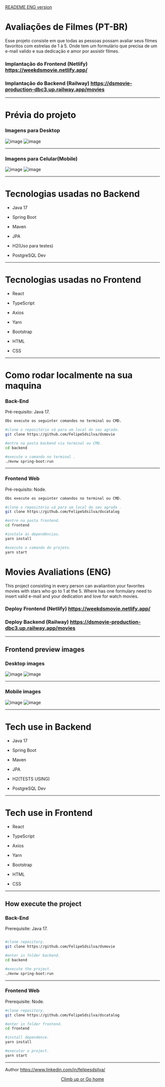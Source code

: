 <a id="top" href="#Eng">READEME ENG version </a> 


<a id="Pt-br">

# Avaliações de Filmes (PT-BR)
</a>

Esse projeto consiste em que todas as pessoas possam avaliar seus filmes favoritos com estrelas de 1 à 5. Onde tem um
formulário que precisa de um e-mail valido e sua dedicação e amor por assistir filmes.

### Implantação do Frontend (Netlify) https://weekdsmovie.netlify.app/

### Implantação do Backend (Railway) https://dsmovie-production-dbc3.up.railway.app/movies
________________________________________________________________________________________________________________________
# Prévia do projeto

### Imagens para Desktop
![image](https://user-images.githubusercontent.com/47900701/214619856-1381c57a-3936-457e-85d5-14c32cb23041.png)
![image](https://user-images.githubusercontent.com/47900701/214620198-2cdbe186-1200-4011-85f9-9803770837ef.png)

________________________________________________________________________________________________________________________
### Imagens para Celular(Mobile)
![image](https://user-images.githubusercontent.com/47900701/214620871-46798874-a0e4-4363-adb1-9dda61c960be.png)
![image](https://user-images.githubusercontent.com/47900701/214620675-98178fc8-5532-4e7e-8a75-09c8702bdb88.png)
________________________________________________________________________________________________________________________
# Tecnologias usadas no Backend

- Java 17

- Spring Boot

- Maven

- JPA

- H2(Uso para testes)

- PostgreSQL Dev
________________________________________________________________________________________________________________________
# Tecnologias usadas no Frontend

- React

- TypeScript

- Axios

- Yarn

- Bootstrap

- HTML

- CSS
________________________________________________________________________________________________________________________
# Como rodar localmente na sua maquina

### Back-End

Pré-requisito: Java 17.
```bash
Obs execute os seguinter comandos no terminal ou CMD.

#clone o repositório vá para um local do seu agrado.
git clone https://github.com/FelipeSdsilva/dsmovie

#entre na pasta backend via terminal ou CMD.
cd backend

#execute o comando no terminal .
./mvnw spring-boot:run
```
________________________________________________________________________________________________________________________
### Frontend Web

Pré-requisito: Node.
```bash
Obs execute os seguinter comandos no terminal ou CMD.

#clone o repositório vá para um local do seu agrado .
git clone https://github.com/FelipeSdsilva/dscatalog

#entre na pasta frontend.
cd frontend

#instale às dependências.
yarn install

#execute o comando do projeto.
yarn start
```

<a id="Eng">

# Movies Avaliations (ENG) 
</a>
This project consisting in every person can avaliantion your favorites movies with stars who go to 1 at the 5.
Where has one formulary need to insert valid e-mail and your dedication and love for watch movies.

### Deploy Frontend (Netlify) https://weekdsmovie.netlify.app/

### Deploy Backend (Railway) https://dsmovie-production-dbc3.up.railway.app/movies
________________________________________________________________________________________________________________________
## Frontend preview images

### Desktop images
![image](https://user-images.githubusercontent.com/47900701/214619856-1381c57a-3936-457e-85d5-14c32cb23041.png)
![image](https://user-images.githubusercontent.com/47900701/214620198-2cdbe186-1200-4011-85f9-9803770837ef.png)
________________________________________________________________________________________________________________________
### Mobile images
![image](https://user-images.githubusercontent.com/47900701/214620871-46798874-a0e4-4363-adb1-9dda61c960be.png)
![image](https://user-images.githubusercontent.com/47900701/214620675-98178fc8-5532-4e7e-8a75-09c8702bdb88.png)
________________________________________________________________________________________________________________________
# Tech use in Backend

- Java 17

- Spring Boot

- Maven

- JPA
 
- H2(TESTS USING)

- PostgreSQL Dev

________________________________________________________________________________________________________________________
# Tech use in Frontend

- React

- TypeScript

- Axios

- Yarn

- Bootstrap

- HTML

- CSS

________________________________________________________________________________________________________________________
## How execute the project

### Back-End

Prerequisite: Java 17.
```bash

#clone repository.
git clone https://github.com/FelipeSdsilva/dsmovie

#enter in folder backend.
cd backend

#execute the project.
./mvnw spring-boot:run
```
________________________________________________________________________________________________________________________
### Frontend Web

Prerequisite: Node.
```bash
#clone repository.
git clone https://github.com/FelipeSdsilva/dscatalog

#enter in folder frontend.
cd frontend

#install dependence.
yarn install

#executar o project.
yarn start
```
________________________________________________________________________________________________________________________
Author https://www.linkedin.com/in/felipesdsilva/

<div align="center"><a href="#top">Climb up or Go home</a> </div>
